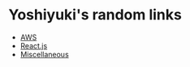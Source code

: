 # Yoshiyuki's random links

* [AWS](aws-links.md)
* [React.js](react-links.md)
* [Miscellaneous](misc-links.md)
